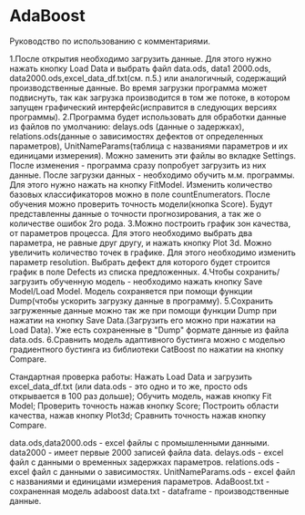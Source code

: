 # AdaBoost

Руководство по использованию с комментариями.

1.После открытия необходимо загрузить данные. Для этого нужно нажать кнопку Load Data и выбрать файл data.ods, data1 2000.ods, data2000.ods,excel_data_df.txt(см. п.5.) или аналогичный, содержащий производственные данные. Во время загрузки программа может подвиснуть, так как загрузка производится в том же потоке, в котором запущен графический интерфейс(исправится в следующих версиях программы).
2.Программа будет использовать для обработки данные из файлов по умолчанию: delays.ods (данные о задержках), relations.ods(данные о зависимостях дефектов от определенных параметров), UnitNameParams(таблица с названиями параметров и их единицами измерения). Можно заменить эти файлы во вкладке Settings. После изменения - программа сразу попробует загрузить из них данные.
После загрузки данных - необходимо обучить м.м. программы. Для этого нужно нажать на кнопку FitModel. Изменить количество базовых классификаторов можно в поле countEnumerators.
После обучения можно проверить точность модели(кнопка Score). Будут представленны данные о точности прогнозирования, а так же о количестве ошибок 2го рода.
3.Можно построить график зон качества, от параметров процесса. Для этого необходимо выбрать два параметра, не равные друг другу, и нажать кнопку Plot 3d. Можно увеличить количество точек в графике. Для этого необходимо изменить параметр resolution. Выбрать дефект для которого будет строится график в поле  Defects из списка предложенных.
4.Чтобы сохранить/загрузить обученную модель - необходимо нажать кнопку Save Model/Load Model. Модель сохраняется при помощи функции Dump(чтобы ускорить загрузку данные в программу).
5.Сохранить загруженные данные можно так же при помощи функции Dump при нажатии на кнопку Save Data.(Загрузить его можно при нажатии на Load Data). Уже есть сохраненные в "Dump" формате данные из файла data.ods.
6.Сравнить модель адаптивного бустинга можно с моделью градиентного бустинга из библиотеки CatBoost по нажатии на кнопку Compare.


Стандартная проверка работы:
Нажать Load Data и загрузить excel_data_df.txt (или data.ods - это одно и то же, просто ods открывается в 100 раз дольше);
Обучить модель, нажав кнопку Fit Model;
Проверить точность нажав кнопку Score;
Построить области качества, нажав кнопку Plot3d;
Сравнить точность нажав кнопку Compare.

data.ods,data2000.ods - excel файлы с промышленными данными. data2000 - имеет первые 2000 записей файла data.
delays.ods - excel файл с данными о временных задержках параметров.
relations.ods - excel файл с данными о зависимостях.
UnitNameParams.ods - excel файл с названиями и единицами измерения параметров.
AdaBoost.txt - сохраненная модель adaboost
data.txt - dataframe - производственные данные.
